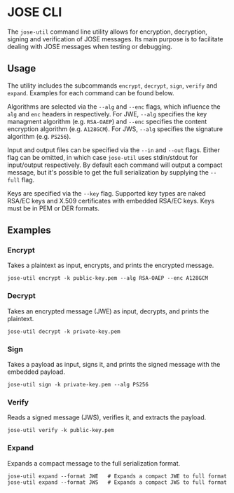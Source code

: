 # JOSE CLI

The `jose-util` command line utility allows for encryption, decryption, signing
and verification of JOSE messages. Its main purpose is to facilitate dealing
with JOSE messages when testing or debugging.

## Usage

The utility includes the subcommands `encrypt`, `decrypt`, `sign`, `verify` and
`expand`. Examples for each command can be found below.

Algorithms are selected via the `--alg` and `--enc` flags, which influence the
`alg` and `enc` headers in respectively. For JWE, `--alg` specifies the key
managment algorithm (e.g. `RSA-OAEP`) and `--enc` specifies the content
encryption algorithm (e.g. `A128GCM`). For JWS, `--alg` specifies the
signature algorithm (e.g. `PS256`).

Input and output files can be specified via the `--in` and `--out` flags.
Either flag can be omitted, in which case `jose-util` uses stdin/stdout for
input/output respectively. By default each command will output a compact
message, but it's possible to get the full serialization by supplying the
`--full` flag.

Keys are specified via the `--key` flag. Supported key types are naked RSA/EC
keys and X.509 certificates with embedded RSA/EC keys. Keys must be in PEM
or DER formats.

## Examples

### Encrypt

Takes a plaintext as input, encrypts, and prints the encrypted message.

    jose-util encrypt -k public-key.pem --alg RSA-OAEP --enc A128GCM

### Decrypt

Takes an encrypted message (JWE) as input, decrypts, and prints the plaintext.

    jose-util decrypt -k private-key.pem

### Sign

Takes a payload as input, signs it, and prints the signed message with the embedded payload.

    jose-util sign -k private-key.pem --alg PS256

### Verify

Reads a signed message (JWS), verifies it, and extracts the payload.

    jose-util verify -k public-key.pem

### Expand

Expands a compact message to the full serialization format.

    jose-util expand --format JWE   # Expands a compact JWE to full format
    jose-util expand --format JWS   # Expands a compact JWS to full format
